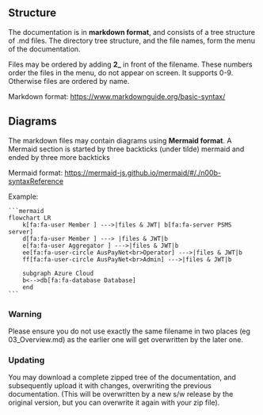 ## Structure

The documentation is in **markdown format**, and consists of a tree structure of .md files.
The directory tree structure, and the file names, form the menu of the documentation.

Files may be ordered by adding **2_** in front of the filename. These numbers order the files in the menu, do not appear on screen. It supports 0-9. Otherwise files are ordered by name.

Markdown format: https://www.markdownguide.org/basic-syntax/

## Diagrams

The markdown files may contain diagrams using **Mermaid format**. 
A Mermaid section is started by three backticks (under tilde) mermaid
and ended by three more backticks

Mermaid format: https://mermaid-js.github.io/mermaid/#/./n00b-syntaxReference

Example:

    ```mermaid
    flowchart LR
        k[fa:fa-user Member ] --->|files & JWT| b[fa:fa-server PSMS server]
        d[fa:fa-user Member ] ---> |files & JWT|b
        e[fa:fa-user Aggregator ] --->|files & JWT|b
        ee[fa:fa-user-circle AusPayNet<br>Operator] --->|files & JWT|b
        ff[fa:fa-user-circle AusPayNet<br>Admin] --->|files & JWT|b

        subgraph Azure Cloud
        b<-->db[fa:fa-database Database]
        end
    ```

### Warning

Please ensure you do not use exactly the same filename in two places (eg 03_Overview.md) as the earlier one will get overwritten by the later one.

### Updating
You may download a complete zipped tree of the documentation, and subsequently upload it with changes, overwriting the previous documentation. (This will be overwritten by a new s/w release by the original version, but you can overwrite it again with your zip file).